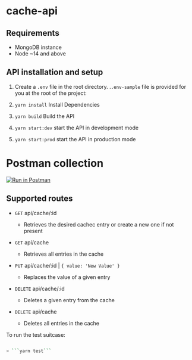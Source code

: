 # cache-api
## Requirements

- MongoDB instance
- Node ~14 and above

## API installation and setup

1. Create a `.env` file in the root directory. .`.env-sample` file is provided for you at the root of the project: 

2. ```yarn install``` Install Dependencies
3. ```yarn build``` Build the API
4. ```yarn start:dev``` start the API in development mode
5. ```yarn start:prod``` start the API in production mode

# Postman collection

[![Run in Postman](https://run.pstmn.io/button.svg)](https://app.getpostman.com/collections/a0d9b31b30e3f8c58984)

## Supported routes

- `GET` api/cache/:id 
    - Retrieves the desired cachec entry or create a new one if not present 

- `GET` api/cache
    - Retrieves all entries in the cache

- `PUT` api/cache/:id | `{ value: 'New Value' }`
    - Replaces the value of a given entry

- `DELETE` api/cache/:id
    - Deletes a given entry from the cache

- `DELETE` api/cache
    - Deletes all entries in the cache


To run the test suitcase:

```bash

> ```yarn test```
```